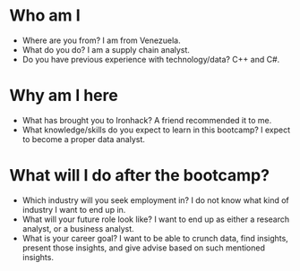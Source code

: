# Who am I

* Where are you from? I am from Venezuela.
* What do you do? I am a supply chain analyst.
* Do you have previous experience with technology/data? C++ and C#.

# Why am I here

* What has brought you to Ironhack? A friend recommended it to me.
* What knowledge/skills do you expect to learn in this bootcamp? I expect to become a proper data analyst.

# What will I do after the bootcamp?

* Which industry will you seek employment in? I do not know what kind of industry I want to end up in.
* What will your future role look like? I want to end up as either a research analyst, or a business analyst.
* What is your career goal? I want to be able to crunch data, find insights, present those insights, and give advise based on such mentioned insights.
